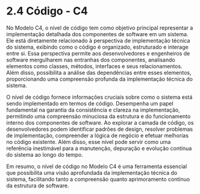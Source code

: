 # 2.4 Código - C4

No Modelo C4, o nível de código tem como objetivo principal representar a implementação detalhada dos componentes de 
software em um sistema. Ele está diretamente relacionado à perspectiva de implementação técnica do sistema, exibindo como
o código é organizado, estruturado e interage entre si. Essa perspectiva permite aos desenvolvedores e engenheiros de 
software mergulharem nas entranhas dos componentes, analisando elementos como classes, métodos, interfaces e seus 
relacionamentos. Além disso, possibilita a análise das dependências entre esses elementos, proporcionando uma compreensão
profunda da implementação técnica do sistema.

O nível de código fornece informações cruciais sobre como o sistema está sendo implementado em termos de código. Desempenha
um papel fundamental na garantia da consistência e clareza na implementação, permitindo uma compreensão minuciosa da estrutura
e do funcionamento interno dos componentes de software. Ao explorar a camada de código, os desenvolvedores podem identificar
padrões de design, resolver problemas de implementação, compreender a lógica de negócio e efetuar melhorias no código existente.
Além disso, esse nível pode servir como uma referência inestimável para a manutenção, depuração e evolução contínua do sistema
ao longo do tempo.

Em resumo, o nível de código no Modelo C4 é uma ferramenta essencial que possibilita uma visão aprofundada da implementação
técnica do sistema, facilitando tanto a compreensão quanto aprimoramento contínuo da estrutura de software.
